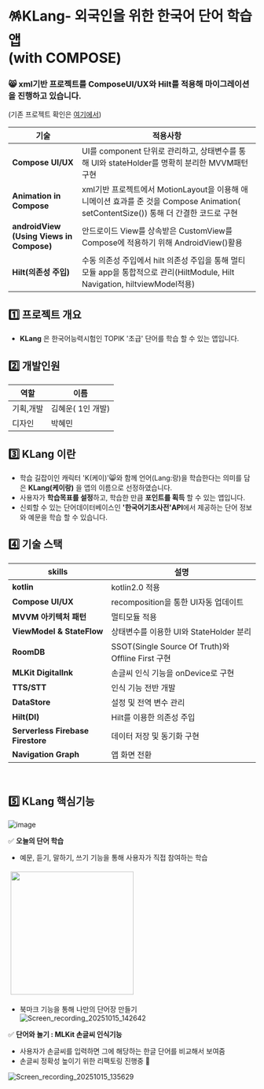 

# 🪅KLang- 외국인을 위한 한국어 단어 학습 앱 </br>      (with COMPOSE)
### 😸 xml기반 프로젝트를  **ComposeUI/UX**와 **Hilt**를 적용해 마이그레이션을 진행하고 있습니다.  
 (기존 프로젝트 확인은 <a href="https://github.com/hyewoon/KLangComposePJ">여기에서</a>)


|기술 |적용사항 |
|------------------------|------|
| **Compose UI/UX** | UI를 component 단위로 관리하고, 상태변수를 통해 UI와 stateHolder를 명확히 분리한 MVVM패턴 구현|
| **Animation in Compose** |xml기반 프로젝트에서 MotionLayout을 이용해 애니메이션 효과를 준 것을 Compose Animation( setContentSize()) 통해 더 간결한 코드로 구현|
| **androidView</br>(Using Views in Compose)** |안드로이드 View를 상속받은 CustomView를 Compose에 적용하기 위해 AndroidView()활용 |
| **Hilt(의존성 주입)** | 수동 의존성 주입에서 hilt 의존성 주입을 통해 멀티모듈 app을 통합적으로 관리(HiltModule, Hilt Navigation, hiltviewModel적용) |



## 1️⃣ 프로젝트 개요

* **KLang** 은 한국어능력시험인 TOPIK '초급' 단어를 학습 할 수 있는 앱입니다.

 
## 2️⃣ 개발인원
|역할  |이름 |
|------------------------|------|
|기획,개발|김혜운( 1인 개발) |
|디자인|박혜민|


## 3️⃣ KLang 이란


* 학습 길잡이인 캐릭터 'K(케이)'😸와 함께 언어(Lang:랑)을 학습한다는 의미를 담은 **KLang(케이랑)** 을 앱의 이름으로 선정하였습니다.
* 사용자가 **학습목표를 설정**하고, 학습한 만큼 **포인트를 획득** 할 수 있는 앱입니다.
* 신뢰할 수 있는 단어데이터베이스인 **'한국어기초사전'API**에서 제공하는 단어 정보와 예문을 학습 할 수 있습니다.


## 4️⃣ 기술 스택

| skills | 설명 |
|------------------------|------|
| **kotlin** |kotlin2.0 적용  |
| **Compose UI/UX** |recomposition을 통한 UI자동 업데이트|
| **MVVM 아키텍처 패턴** | 멀티모듈 적용 |
| **ViewModel & StateFlow** | 상태변수를 이용한 UI와 StateHolder 분리|
| **RoomDB** | SSOT(Single Source Of Truth)와 Offline First 구현 |
| **MLKit DigitalInk** | 손글씨 인식 기능을 onDevice로 구현 |
| **TTS/STT** | 인식 기능 전반 개발 |
| **DataStore** | 설정 및 전역 변수 관리 |
| **Hilt(DI)** | Hilt를 이용한 의존성 주입 |
| **Serverless Firebase Firestore** | 데이터 저장 및 동기화 구현 |
| **Navigation Graph** | 앱 화면 전환 |


</br>

## 5️⃣ KLang 핵심기능


![image](https://github.com/user-attachments/assets/f0b6d8eb-8934-4585-96b4-333258bce120)



 ✅ **오늘의 단어 학습** 
  - 예문, 듣기, 말하기, 쓰기 기능을 통해 사용자가 직접 참여하는 학습
  <img src="https://github.com/user-attachments/assets/2dfc4851-6a7b-4667-9241-ac11e414d79e" width="250" hspace="5" vspace="5">

- 북마크 기능을 통해 나만의 단어장 만들기
![Screen_recording_20251015_142642](https://github.com/user-attachments/assets/3a0322b5-3297-4cf0-93e6-bec056bb75bf)


✅ **단어와 놀기 : MLKit 손글씨 인식기능**
* 사용자가 손글씨를 입력하면 그에 해당하는 한글 단어를 비교해서 보여줌
* 손글씨 정확성 높이기 위한 리팩토링 진행중 🚩

![Screen_recording_20251015_135629](https://github.com/user-attachments/assets/844113af-b594-46f0-a4cb-b72194e018d0)
